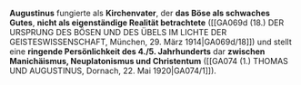 
**Augustinus** fungierte als **Kirchenvater**, der **das Böse als schwaches Gutes**, **nicht als eigenständige Realität betrachtete** ([[GA069d (18.) DER URSPRUNG DES BÖSEN UND DES ÜBELS IM LICHTE DER GEISTESWISSENSCHAFT, München, 29. März 1914|GA069d/18]]) und stellt eine **ringende Persönlichkeit des 4./5. Jahrhunderts** dar **zwischen Manichäismus, Neuplatonismus und Christentum** ([[GA074 (1.) THOMAS UND AUGUSTINUS, Dornach, 22. Mai 1920|GA074/1]]).
